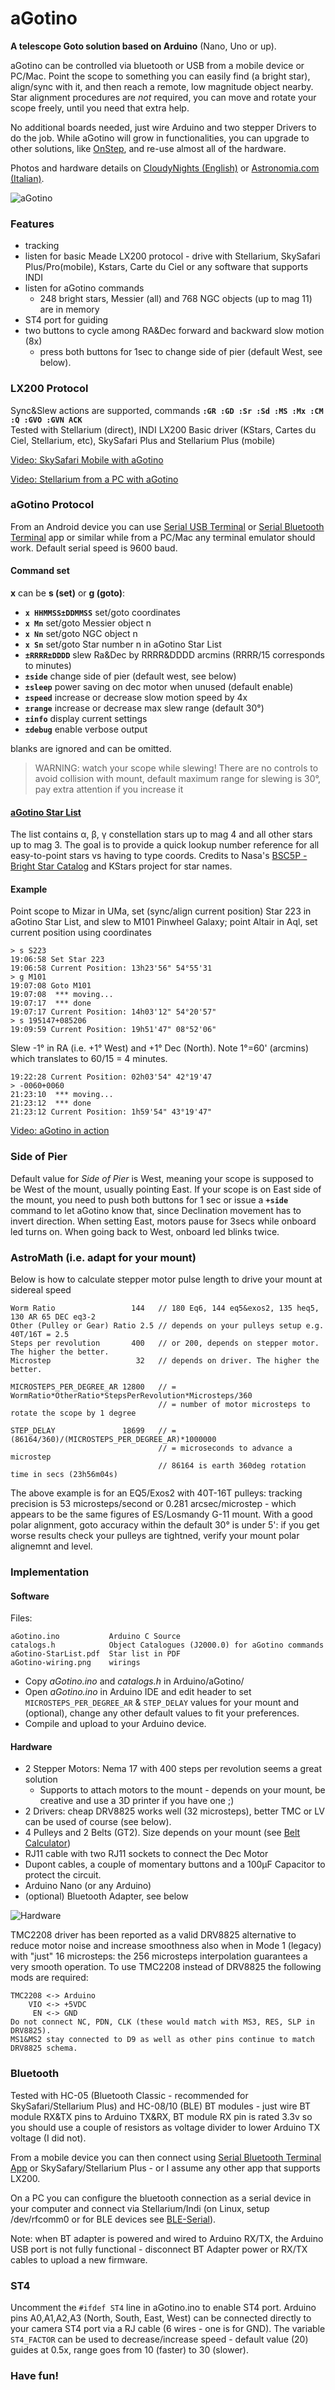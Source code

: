 # aGotino
**A telescope Goto solution based on Arduino** (Nano, Uno or up).

aGotino can be controlled via bluetooth or USB from a mobile device or PC/Mac. Point the scope to something you can easily find (a bright star), align/sync with it, and then reach a remote, low magnitude object nearby. Star alignment procedures are _not_ required, you can move and rotate your scope freely, until you need that extra help. 

No additional boards needed, just wire Arduino and two stepper Drivers to do the job. While aGotino will grow in functionalities, you can  upgrade to other solutions, like [OnStep](https://onstep.groups.io/g/main), and re-use almost all of the hardware.

Photos and hardware details on [CloudyNights (English)](https://www.cloudynights.com/topic/735800-agotino-a-simple-arduino-nano-goto/) or [Astronomia.com (Italian)](https://www.astronomia.com/forum/showthread.php?34605-aGotino-un-goto-con-Arduino).

![aGotino](https://www.cloudynights.com/uploads/gallery/album_14775/sml_gallery_329462_14775_4192.jpg)

### Features

- tracking
- listen for basic Meade LX200 protocol - drive with Stellarium, SkySafari Plus/Pro(mobile), Kstars, Carte du Ciel or any software that supports INDI
- listen for aGotino commands
  - 248 bright stars, Messier (all) and 768 NGC objects (up to mag 11) are in memory
- ST4 port for guiding
- two buttons to cycle among RA&Dec forward and backward slow motion (8x) 
  - press both buttons for 1sec to change side of pier (default West, see below).

### LX200 Protocol
Sync&Slew actions are supported, commands **`:GR :GD :Sr :Sd :MS :Mx :CM :Q :GVO :GVN ACK`**  
Tested with Stellarium (direct), INDI LX200 Basic driver (KStars, Cartes du Ciel, Stellarium, etc), SkySafari Plus and Stellarium Plus (mobile)

[Video: SkySafari Mobile with aGotino](https://www.youtube.com/watch?v=mhODsDZTl5U)

[Video: Stellarium from a PC with aGotino](https://youtu.be/PdkoGX5PcDA)

### aGotino Protocol
From an Android device you can use [Serial USB Terminal](https://play.google.com/store/apps/details?id=de.kai_morich.serial_usb_terminal&hl=it) or [Serial Bluetooth Terminal](https://play.google.com/store/apps/details?id=de.kai_morich.serial_bluetooth_terminal&hl=it&gl=US) app or similar while from a PC/Mac any terminal emulator should work. Default serial speed is 9600 baud.

#### Command set
**x** can be **s (set)** or **g (goto)**:    
  - **`x HHMMSS±DDMMSS`** set/goto coordinates
  - **`x Mn`**            set/goto Messier object n
  - **`x Nn`**            set/goto NGC object n
  - **`x Sn`**            set/goto Star number n in aGotino Star List
  - **`±RRRR±DDDD`**     slew Ra&Dec by RRRR&DDDD arcmins (RRRR/15 corresponds to minutes)
  - **`±side`**        change side of pier (default west, see below)
  - **`±sleep`**       power saving on dec motor when unused (default enable)
  - **`±speed`**       increase or decrease slow motion speed by 4x
  - **`±range`**       increase or decrease max slew range (default 30°)
  - **`±info`**        display current settings
  - **`±debug`**       enable verbose output

blanks are ignored and can be omitted.

> WARNING: watch your scope while slewing!
> There are no controls to avoid collision with mount,
> default maximum range for slewing is 30°, pay extra attention if you increase it

#### [aGotino Star List](https://github.com/mappite/aGotino/blob/main/aGotino-StarList.pdf)

The list contains α, β, γ constellation stars up to mag 4 and all other stars up to mag 3. The goal is to provide a quick lookup number reference for all easy-to-point stars vs having to type coords. Credits to Nasa's [BSC5P - Bright Star Catalog](https://heasarc.gsfc.nasa.gov/W3Browse/star-catalog/bsc5p.html) and KStars project for star names.

#### Example 

Point scope to Mizar in UMa, set (sync/align current position) Star 223 in aGotino Star List, and slew to M101 Pinwheel Galaxy;  point Altair in Aql, set current position using coordinates

    > s S223
    19:06:58 Set Star 223      
    19:06:58 Current Position: 13h23'56" 54°55'31
    > g M101
    19:07:08 Goto M101
    19:07:08  *** moving...
    19:07:17  *** done
    19:07:17 Current Position: 14h03'12" 54°20'57"
    > s 195147+085206
    19:09:59 Current Position: 19h51'47" 08°52'06"

Slew -1° in RA (i.e. +1° West) and +1° Dec (North). Note 1°=60' (arcmins) which translates to 60/15 = 4 minutes.

    19:22:28 Current Position: 02h03'54" 42°19'47
    > -0060+0060
    21:23:10  *** moving...
    21:23:12  *** done
    21:23:12 Current Position: 1h59'54" 43°19'47"

[Video: aGotino in action](https://www.youtube.com/watch?v=YF_J7_7lyB4)

### Side of Pier

Default value for *Side of Pier* is West, meaning your scope is supposed to be West of the mount, usually pointing East. If your scope is on East side of the mount, you need to push both buttons for 1 sec or issue a **`+side`** command to let aGotino know that, since Declination movement has to invert direction. When setting East, motors pause for 3secs while onboard led turns on. When going back to West, onboard led blinks twice. 


### AstroMath (i.e. adapt for your mount)

Below is how to calculate stepper motor pulse length to drive your mount at sidereal speed
    
    Worm Ratio                 144   // 180 Eq6, 144 eq5&exos2, 135 heq5, 130 AR 65 DEC eq3-2
    Other (Pulley or Gear) Ratio 2.5 // depends on your pulleys setup e.g. 40T/16T = 2.5
    Steps per revolution       400   // or 200, depends on stepper motor. The higher the better.
    Microstep                   32   // depends on driver. The higher the better.
     
    MICROSTEPS_PER_DEGREE_AR 12800   // = WormRatio*OtherRatio*StepsPerRevolution*Microsteps/360
                                     // = number of motor microsteps to rotate the scope by 1 degree
     
    STEP_DELAY               18699   // = (86164/360)/(MICROSTEPS_PER_DEGREE_AR)*1000000
                                     // = microseconds to advance a microstep
                                     // 86164 is earth 360deg rotation time in secs (23h56m04s)
                                  
The above example is for an EQ5/Exos2 with 40T-16T pulleys: tracking precision is 53 microsteps/second or 0.281 arcsec/microstep - which appears to be the same figures of ES/Losmandy G-11 mount. With a good polar alignment, goto accuracy within the default 30° is under 5': if you get worse results check your pulleys are tightned, verify your mount polar alignemnt and level.  

### Implementation

#### Software

Files:

    aGotino.ino           Arduino C Source
    catalogs.h            Object Catalogues (J2000.0) for aGotino commands
    aGotino-StarList.pdf  Star list in PDF
    aGotino-wiring.png    wirings 

- Copy _aGotino.ino_ and _catalogs.h_ in Arduino/aGotino/ 
- Open _aGotino.ino_ in Arduino IDE and edit header to set `MICROSTEPS_PER_DEGREE_AR` & `STEP_DELAY` values for your mount and (optional), change any other default values to fit your preferences.
- Compile and upload to your Arduino device.

#### Hardware

- 2 Stepper Motors:  Nema 17 with 400 steps per revolution seems a great solution
  - Supports to attach motors to the mount - depends on your mount, be creative and use a 3D printer if you have one ;)
- 2 Drivers: cheap DRV8825 works well (32 microsteps), better TMC or LV can be used of course (see below).
- 4 Pulleys and 2 Belts (GT2). Size depends on your mount (see [Belt Calculator](https://www.bbman.com/belt-length-calculator/))
- RJ11 cable with two RJ11 sockets to connect the Dec Motor
- Dupont cables, a couple of momentary buttons and a 100µF Capacitor to protect the circuit.
- Arduino Nano (or any Arduino)
- (optional) Bluetooth Adapter, see below

![Hardware](https://imgur.com/zhQLEPC.png)

TMC2208 driver has been reported as a valid DRV8825 alternative to reduce motor noise and increase smoothness also when in Mode 1 (legacy) with "just" 16 microsteps: the 256 microsteps interpolation guarantees a very smooth operation. To use TMC2208 instead of DRV8825 the following mods are required:

    TMC2208 <-> Arduino
        VIO <-> +5VDC
         EN <-> GND
    Do not connect NC, PDN, CLK (these would match with MS3, RES, SLP in DRV8825). 
    MS1&MS2 stay connected to D9 as well as other pins continue to match DRV8825 schema.


### Bluetooth

Tested with HC-05 (Bluetooth Classic - recommended for SkySafari/Stellarium Plus) and HC-08/10 (BLE) BT modules - just wire BT module RX&TX pins to Arduino TX&RX, BT module RX pin is rated 3.3v so you should use a couple of resistors as voltage divider to lower Arduino TX voltage (I did not).

From a mobile device you can then connect using [Serial Bluetooth Terminal App](https://play.google.com/store/apps/details?id=de.kai_morich.serial_bluetooth_terminal&hl=it&gl=US) or SkySafary/Stellarium Plus - or I assume any other app that supports LX200.

On a PC you can configure the bluetooth connection as a serial device in your computer and connect via Stellarium/Indi (on Linux, setup /dev/rfcomm0 or for BLE devices see [BLE-Serial](https://github.com/Jakeler/ble-serial)). 

Note: when BT adapter is powered and wired to Arduino RX/TX, the Arduino USB port is not fully functional - disconnect BT Adapter power or RX/TX cables to upload a new firmware.

### ST4

Uncomment the `#ifdef ST4` line in aGotino.ino to enable ST4 port. 
Arduino pins A0,A1,A2,A3 (North, South, East, West) can be connected directly to your camera ST4 port via a RJ cable (6 wires - one is for GND). 
The variable `ST4_FACTOR` can be used to decrease/increase speed - default value (20) guides at 0.5x,  range goes from 10 (faster) to 30 (slower).

### Have fun!
